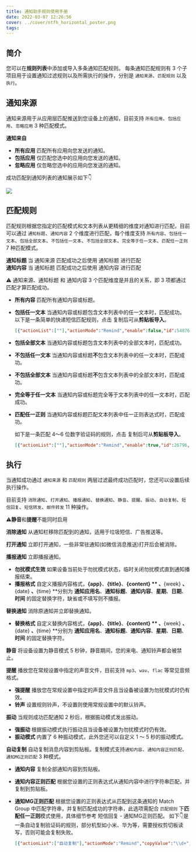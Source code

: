 ```yaml
---
title: 通知助手规则使用手册
date: 2022-03-07 12:26:56
cover: ../cover/ntfh_horizontal_poster.png
tags:
---
```


## 简介
您可以在**规则列表**中添加或导入多条通知匹配规则。
每条通知匹配规则有 3 个子项目用于设置通知过滤规则以及所需执行的操作，分别是 `通知来源`、`匹配规则` 以及 `执行`。

## 通知来源
通知来源用于从应用层匹配推送到您设备上的通知，目前支持 `所有应用`、`包括应用`、`忽略应用` 3 种匹配模式。

<strong class="md_compiled md_compiled_strong" id="通知来自">通知来自</strong>

- **所有应用**  匹配所有应用向您发送的通知。</br>
- **包括应用**  仅匹配您选中的应用向您发送的通知。</br>
- **忽略应用**  仅忽略您选中的应用向您发送的通知。
<!--more-->

成功匹配到通知列表的通知展示如下👇

![](../image/2022-03-07/notification.svg)

## 匹配规则
匹配规则根据您指定的匹配模式和文本列表从更精细的维度对通知进行匹配，目前可以通过 `通知标题`、`通知内容` 2 个维度进行匹配，每个维度支持 `所有内容`、`包括任一文本`、`包括全部文本`、`不包括任一文本`、`不包括全部文本`、`完全等于任一文本`、`匹配任一正则` 7 种匹配模式。

<strong class="md_compiled md_compiled_strong" id="通知标题">通知标题</strong>  当 通知来源 匹配成功之后使用 通知标题 进行匹配</br>
<strong class="md_compiled md_compiled_strong" id="通知内容">通知内容</strong>  当 通知标题 匹配成功之后使用 通知内容 进行匹配</br>

⚠️ 通知来源、通知标题 和 通知内容 3 个匹配维度是并且的关系，即 3 项都通过匹配才算匹配成功。

- **所有内容**  匹配所有通知内容或标题。</br>
- **包括任一文本**  当通知内容或标题包含文本列表中的任一文本时，匹配成功。</br>
    以下是一条简单的快递短信匹配规则，点击 <i class="fas fa-copy"></i> 复制后可从**剪贴板导入**。
    ```json
    [{"actionList":[""],"actionMode":"Remind","enable":false,"id":54876,"matchAppMode":"AcceptPicked","matchNftMode":"ContainsAny","matchReplyMode":"FixedValue","matchValue":["【小蜜蜂】","【和驿】","【来取】","【社区人】","【速递易】","【如风达】","【快递超市】","【京东物流】","【菜鸟驿站】","【菜鸟裹裹】","【顺丰速运】","【百世快递】"],"name":"快递📦","needForward":false,"needMute":false,"needRemind":false,"needRemove":false,"needReply":false,"phoneNumber":"","pickedPKGs":["com.android.mms"],"replyValue":"","soundUri":"","timestamp":331}]
    ```
- **包括全部文本**  当通知内容或标题包含文本列表中的全部文本时，匹配成功。</br>
- **不包括任一文本**  当通知内容或标题**不**包含文本列表中的任一文本时，匹配成功。</br>
- **不包括全部文本**  当通知内容或标题**不**包含文本列表中的全部文本时，匹配成功。</br>
- **完全等于任一文本**  当通知内容或标题完全等于文本列表中的任一文本时，匹配成功。</br>
- **匹配任一正则**  当通知内容或标题匹配文本列表中任一正则表达式时，匹配成功。</br>

    如下是一条匹配 4～6 位数字验证码的规则，点击 <i class="fas fa-copy"></i> 复制后可从**剪贴板导入**。
    ```json
    [{"actionList":[""],"actionMode":"Remind","enable":true,"id":26796,"matchAppMode":"AcceptPicked","matchNftMode":"Regex","matchReplyMode":"FixedValue","matchValue":["(?\u003d码.*(\\d{4,6}))|(\\d{4,6})(?\u003d.*码)"],"name":"匹配验证码","needForward":false,"needMute":false,"needRemind":false,"needRemove":false,"needReply":false,"phoneNumber":"","pickedPKGs":["com.android.mms"],"replyValue":"","soundUri":"","timestamp":164}]
    ```

## 执行
当通知成功通过 `通知来源` 和 `匹配规则` 两层过滤最终成功匹配时，您还可以设置后续执行操作。

目前支持 `消除通知`、`打开通知`、`播报通知`、`替换通知`、`静音`、`提醒`、`振动`、`自动复制`、`短信回复`、`短信转发`、`邮件转发` 11 种操作。

⚠️**静音**和**提醒**不能同时启用

<strong class="md_compiled md_compiled_strong" id="消除通知">消除通知</strong>  从通知栏移除匹配到的通知，适用于垃圾短信、广告推送等。

<strong class="md_compiled md_compiled_strong" id="打开通知">打开通知</strong>  立即打开通知，一些非常驻通知(如微信消息推送)打开后会被消除。

<strong class="md_compiled md_compiled_strong" id="播报通知">播报通知</strong>  立即播报通知。

-  **勿扰模式生效** 如果设备当前处于勿扰模式状态，临时关闭勿扰模式直到通知播报结束。
-  **播报格式** 自定义播报内容格式，**{app}**、**{title}**、**{content} ** 、**{week} **、**{date} **、**{time} **分别为 **通知应用名**、**通知标题**、**通知内容**、**星期**、**日期**、**时间** 的固定替换字符，缺省或不填写则不播报。

<strong class="md_compiled md_compiled_strong" id="替换通知">替换通知</strong>  消除原通知并立即替换通知。

- **替换格式** 自定义替换内容格式，**{app}**、**{title}**、**{content} ** 、**{week} **、**{date} **、**{time} **分别为 **通知应用名**、**通知标题**、**通知内容**、**星期**、**日期**、**时间** 的固定替换字符。

<strong class="md_compiled md_compiled_strong" id="静音">静音</strong>  将设备设置为静音模式 5 秒钟，静音期间，您的来电、通知铃声都会被禁止。

<strong class="md_compiled md_compiled_strong" id="提醒">提醒</strong>  播放您在常规设置中指定的声音文件，目前支持 `mp3`、`wav`、`flac` 等常见音频格式。

- **强提醒**  播放您在常规设置中指定的声音文件且当设备被设置为勿扰模式时仍有效。
- **铃声**  设置规则铃声，不设置则使用常规设置中的默认铃声。

<strong class="md_compiled md_compiled_strong" id="振动">振动</strong>  当规则成功匹配通知 2 秒后，根据振动模式发出振动。

- **强振动**  根据振动模式执行振动且当设备被设置为勿扰模式时仍有效。
- **振动模式**  内置了 6 种振动模式，此外您还可以自定义 1 ～ 5 秒的振动模式。

<strong class="md_compiled md_compiled_strong" id="自动复制">自动复制</strong> 自动复制消息内容到剪贴板。复制模式支持`通知内容`、`通知内容正则匹配`、`通知MG正则匹配` 3 种模式。

- **通知内容** 复制全部通知内容到剪贴板。
- **通知内容正则匹配**  根据您设置的正则表达式从通知内容中进行字符串匹配，并复制到剪贴板。
- **通知MG正则匹配**  根据您设置的正则表达式从匹配到这条通知的 Match Group 中匹配字符串，并复制匹配成功的字符串，此选项需配合 `匹配规则` 下**匹配任一正则**模式使用，具体细节参考 短信回复 - 通知MG正则匹配。
        如下👇是一条自动复制验证码的规则，部分机型如小米、华为等，需要授权剪切板读写，否则可能会复制失败。

    ```json
    [{"actionList":["自动复制"],"actionMode":"Remind","copyValue":"\\d+","enable":true,"forwardSuffix":"","id":26782,"matchAppMode":"AcceptPicked","matchCopyMode":"RegexNtfMatchGroup","matchNftMode":"Regex","matchReplyMode":"FixedValue","matchTitleMode":"All","matchTitleValue":[""],"matchValue":["(?\u003c\u003d([^\\d\\*a-z]|^))(\\d{6}|\\d{5}|\\d{4}|\\d{3} \\d{3})(?\u003d([^年元\\\\/\\da-z-?\\.:]|(\\.($|[^\\da-z]))|$))"],"name":"复制验证码","needCopy":true,"needForward":false,"needMute":false,"needOpen":false,"needRemind":false,"needRemindForce":true,"needRemove":false,"needReply":false,"needVibrate":false,"needVibrateForce":false,"phoneNumber":"7355608","pickedPKGs":["com.android.mms"],"replySuffix":"","replyValue":"","soundUri":"","star":true